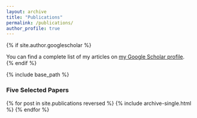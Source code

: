 ```yaml
---
layout: archive
title: "Publications"
permalink: /publications/
author_profile: true
---
```


{% if site.author.googlescholar %}
  <div class="wordwrap">You can find a complete list of my articles on <a href="{{site.author.googlescholar}}">my Google Scholar profile</a>.</div>
{% endif %}

{% include base_path %}

### Five Selected Papers

{% for post in site.publications reversed %}
  {% include archive-single.html %}
{% endfor %}
